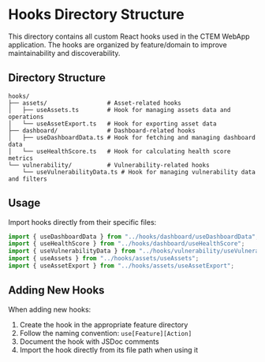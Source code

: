 # Hooks Directory Structure

This directory contains all custom React hooks used in the CTEM WebApp application. The hooks are organized by feature/domain to improve maintainability and discoverability.

## Directory Structure

```
hooks/
├── assets/                 # Asset-related hooks
│   ├── useAssets.ts        # Hook for managing assets data and operations
│   └── useAssetExport.ts   # Hook for exporting asset data
├── dashboard/              # Dashboard-related hooks
│   ├── useDashboardData.ts # Hook for fetching and managing dashboard data
│   └── useHealthScore.ts   # Hook for calculating health score metrics
└── vulnerability/          # Vulnerability-related hooks
    └── useVulnerabilityData.ts # Hook for managing vulnerability data and filters
```

## Usage

Import hooks directly from their specific files:

```typescript
import { useDashboardData } from "../hooks/dashboard/useDashboardData";
import { useHealthScore } from "../hooks/dashboard/useHealthScore";
import { useVulnerabilityData } from "../hooks/vulnerability/useVulnerabilityData";
import { useAssets } from "../hooks/assets/useAssets";
import { useAssetExport } from "../hooks/assets/useAssetExport";
```

## Adding New Hooks

When adding new hooks:

1. Create the hook in the appropriate feature directory
2. Follow the naming convention: `use[Feature][Action]`
3. Document the hook with JSDoc comments
4. Import the hook directly from its file path when using it
